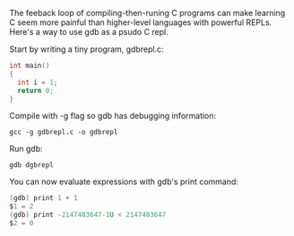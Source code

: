 The feeback loop of compiling-then-runing C programs can make learning C seem more painful than higher-level languages with powerful REPLs. Here's a way to use gdb as a psudo C repl.

Start by writing a tiny program, gdbrepl.c:
```c
int main()
{
  int i = 1;
  return 0;
}
```

Compile with -g flag so gdb has debugging information:
```
gcc -g gdbrepl.c -o gdbrepl
```

Run gdb:
```
gdb dgbrepl
```

You can now evaluate expressions with gdb's print command:
```c
(gdb) print 1 + 1
$1 = 2
(gdb) print -2147483647-1U < 2147483647
$2 = 0
```
